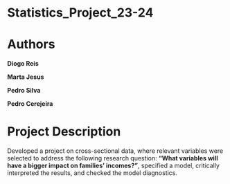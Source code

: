 # Statistics_Project_23-24

# Authors 

**Diogo Reis**

**Marta Jesus**

**Pedro Silva**

**Pedro Cerejeira**

# Project Description 

Developed a project on cross-sectional data, where relevant variables were selected to address the following research question:  **“What variables will have a bigger impact on families’ incomes?”**, specified a model, critically interpreted the results, and checked the model diagnostics.


